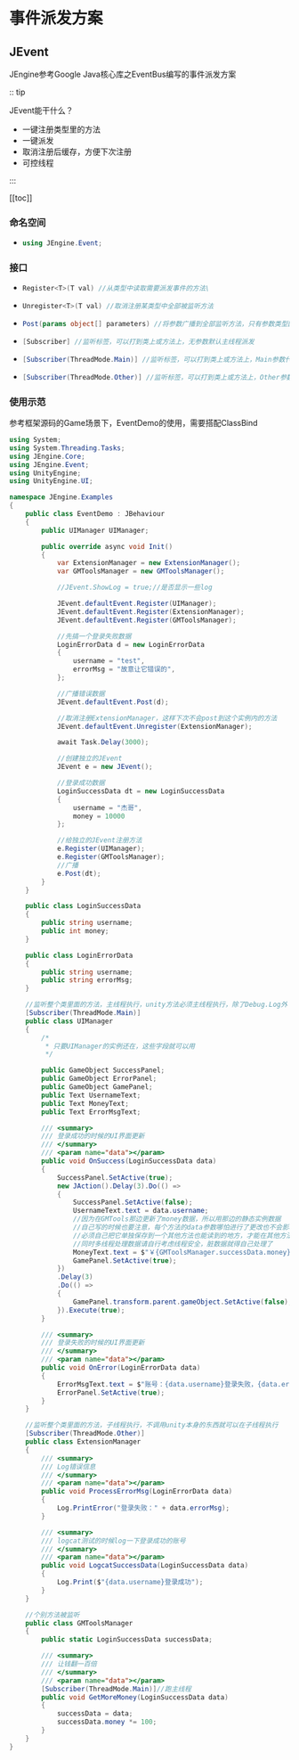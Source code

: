 # 事件派发方案

## JEvent

JEngine参考Google Java核心库之EventBus编写的事件派发方案

:: tip

JEvent能干什么？

- 一键注册类型里的方法
- 一键派发
- 取消注册后缓存，方便下次注册
- 可控线程

:::

[[toc]]

### 命名空间

- ```csharp
  using JEngine.Event;
  ```

### 接口

- ```csharp
  Register<T>(T val) //从类型中读取需要派发事件的方法\
  ```

- ```csharp
  Unregister<T>(T val) //取消注册某类型中全部被监听方法
  ```

- ```csharp
  Post(params object[] parameters) //将参数广播到全部监听方法，只有参数类型匹配的方法才会被调用
  ```

- ```csharp
  [Subscriber] //监听标签，可以打到类上或方法上，无参数默认主线程派发
  ```

- ```csharp
  [Subscriber(ThreadMode.Main)] //监听标签，可以打到类上或方法上，Main参数代表主线程派发
  ```

- ```csharp
  [Subscriber(ThreadMode.Other)] //监听标签，可以打到类上或方法上，Other参数代表子线程派发
  ```

### 使用示范

参考框架源码的Game场景下，EventDemo的使用，需要搭配ClassBind

```csharp
using System;
using System.Threading.Tasks;
using JEngine.Core;
using JEngine.Event;
using UnityEngine;
using UnityEngine.UI;

namespace JEngine.Examples
{
    public class EventDemo : JBehaviour
    {
        public UIManager UIManager;

        public override async void Init()
        {
            var ExtensionManager = new ExtensionManager();
            var GMToolsManager = new GMToolsManager();

            //JEvent.ShowLog = true;//是否显示一些log

            JEvent.defaultEvent.Register(UIManager);
            JEvent.defaultEvent.Register(ExtensionManager);
            JEvent.defaultEvent.Register(GMToolsManager);

            //先搞一个登录失败数据
            LoginErrorData d = new LoginErrorData
            {
                username = "test",
                errorMsg = "故意让它错误的",
            };

            //广播错误数据
            JEvent.defaultEvent.Post(d);

            //取消注册ExtensionManager，这样下次不会post到这个实例内的方法
            JEvent.defaultEvent.Unregister(ExtensionManager);

            await Task.Delay(3000);

            //创建独立的JEvent
            JEvent e = new JEvent();

            //登录成功数据
            LoginSuccessData dt = new LoginSuccessData
            {
                username = "杰哥",
                money = 10000
            };

            //给独立的JEvent注册方法
            e.Register(UIManager);
            e.Register(GMToolsManager);
            //广播
            e.Post(dt);
        }
    }

    public class LoginSuccessData
    {
        public string username;
        public int money;
    }

    public class LoginErrorData
    {
        public string username;
        public string errorMsg;
    }

    //监听整个类里面的方法，主线程执行，unity方法必须主线程执行，除了Debug.Log外
    [Subscriber(ThreadMode.Main)]
    public class UIManager
    {
        /*
         * 只要UIManager的实例还在，这些字段就可以用
         */

        public GameObject SuccessPanel;
        public GameObject ErrorPanel;
        public GameObject GamePanel;
        public Text UsernameText;
        public Text MoneyText;
        public Text ErrorMsgText;

        /// <summary>
        /// 登录成功的时候的UI界面更新
        /// </summary>
        /// <param name="data"></param>
        public void OnSuccess(LoginSuccessData data)
        {
            SuccessPanel.SetActive(true);
            new JAction().Delay(3).Do(() =>
            {
                SuccessPanel.SetActive(false);
                UsernameText.text = data.username;
                //因为在GMTools那边更新了money数据，所以用那边的静态实例数据
                //自己写的时候也要注意，每个方法的data参数哪怕进行了更改也不会影响其他方法内的data
                //必须自己把它单独保存到一个其他方法也能读到的地方，才能在其他方法里同步对数据的修改
                //同时多线程处理数据请自行考虑线程安全，脏数据就得自己处理了
                MoneyText.text = $"￥{GMToolsManager.successData.money}";
                GamePanel.SetActive(true);
            })
            .Delay(3)
            .Do(() =>
            {
                GamePanel.transform.parent.gameObject.SetActive(false);
            }).Execute(true);
        }

        /// <summary>
        /// 登录失败的时候的UI界面更新
        /// </summary>
        /// <param name="data"></param>
        public void OnError(LoginErrorData data)
        {
            ErrorMsgText.text = $"账号：{data.username}登录失败，{data.errorMsg}";
            ErrorPanel.SetActive(true);
        }
    }

    //监听整个类里面的方法，子线程执行，不调用unity本身的东西就可以在子线程执行
    [Subscriber(ThreadMode.Other)]
    public class ExtensionManager
    {
        /// <summary>
        /// Log错误信息
        /// </summary>
        /// <param name="data"></param>
        public void ProcessErrorMsg(LoginErrorData data)
        {
            Log.PrintError("登录失败：" + data.errorMsg);
        }

        /// <summary>
        /// logcat测试的时候log一下登录成功的账号
        /// </summary>
        /// <param name="data"></param>
        public void LogcatSuccessData(LoginSuccessData data)
        {
            Log.Print($"{data.username}登录成功");
        }
    }

    //个别方法被监听
    public class GMToolsManager
    {
        public static LoginSuccessData successData;

        /// <summary>
        /// 让钱翻一百倍
        /// </summary>
        /// <param name="data"></param>
        [Subscriber(ThreadMode.Main)]//跑主线程
        public void GetMoreMoney(LoginSuccessData data)
        {
            successData = data;
            successData.money *= 100;
        }
    }
}
```

